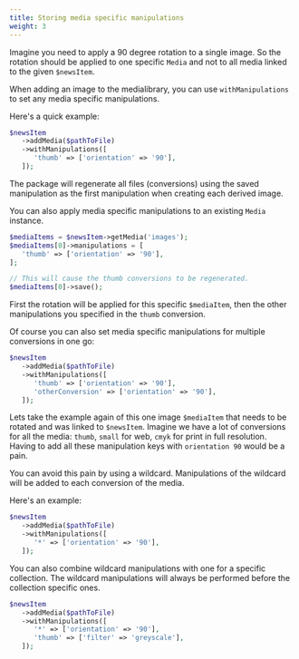```yaml
---
title: Storing media specific manipulations
weight: 3
---
```


Imagine you need to apply a 90 degree rotation to a single image. So the rotation should be applied to one specific `Media` and not to all media linked to the given `$newsItem`.

When adding an image to the medialibrary, you can use `withManipulations` to set any media specific manipulations.

Here's a quick example:

```php
$newsItem
   ->addMedia($pathToFile)
   ->withManipulations([
      'thumb' => ['orientation' => '90'],
   ]);
```

The package will regenerate all files (conversions) using the saved manipulation as the first manipulation when creating each derived image.

You can also apply media specific manipulations to an existing `Media` instance.

```php
$mediaItems = $newsItem->getMedia('images');
$mediaItems[0]->manipulations = [
   'thumb' => ['orientation' => '90'],
];

// This will cause the thumb conversions to be regenerated.
$mediaItems[0]->save();
```

First the rotation will be applied for this specific `$mediaItem`, then the other manipulations you specified in the `thumb` conversion.

Of course you can also set media specific manipulations for multiple conversions in one go:

```php
$newsItem
   ->addMedia($pathToFile)
   ->withManipulations([
      'thumb' => ['orientation' => '90'],
      'otherConversion' => ['orientation' => '90'],
   ]);
```

Lets take the example again of this one image `$mediaItem` that needs to be rotated and was linked to `$newsItem`. Imagine we have a lot of conversions for all the media: `thumb`, `small` for web, `cmyk` for print in full resolution.
Having to add all these manipulation keys with `orientation 90` would be a pain. 

You can avoid this pain by using a wildcard. Manipulations of the wildcard will be added to each conversion of the media.

Here's an example:

```php
$newsItem
   ->addMedia($pathToFile)
   ->withManipulations([
      '*' => ['orientation' => '90'],
   ]);
```

You can also combine wildcard manipulations with one for a specific collection. The wildcard manipulations will always be performed before the collection specific ones.

```php
$newsItem
   ->addMedia($pathToFile)
   ->withManipulations([
      '*' => ['orientation' => '90'],
      'thumb' => ['filter' => 'greyscale'],
   ]);
```
